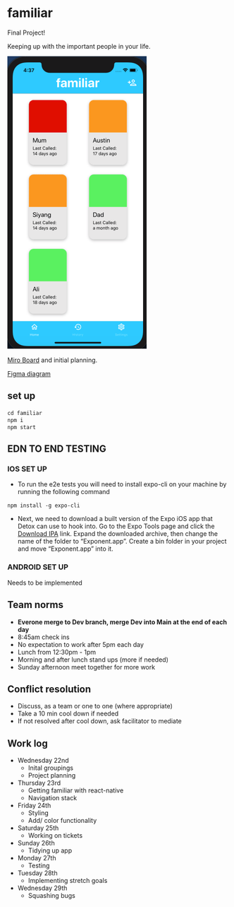 # familiar

Final Project!

Keeping up with the important people in your life.

![App screenshots](/screenshots/familiar_screenshot.gif)

[Miro Board](https://miro.com/welcomeonboard/WnRwTUdXelJWTURKWTVxcG90RVZ0WlM0QUlvZGhNTGlTdUVrY2x2ZHRlWGcyR0s5NEd6WWZZWUtjNmo1SnJYeHwzMDc0NDU3MzYyNzE5MjQ5MDI5?invite_link_id=296578751498) and initial planning.

[Figma diagram](https://www.figma.com/file/d7bdGZa5Bd49jT3dmJLYXU/familiar?node-id=0%3A1)

## set up

```
cd familiar
npm i
npm start
```

## EDN TO END TESTING

### IOS SET UP

- To run the e2e tests you will need to install expo-cli on your machine by running the following command

```
npm install -g expo-cli
```

- Next, we need to download a built version of the Expo iOS app that Detox can use to hook into. Go to the Expo Tools page and click the [Download IPA](https://expo.io/tools#client) link. Expand the downloaded archive, then change the name of the folder to “Exponent.app”. Create a bin folder in your project and move “Exponent.app” into it.

### ANDROID SET UP

Needs to be implemented

## Team norms

- **Everone merge to Dev branch, merge Dev into Main at the end of each day**
- 8:45am check ins
- No expectation to work after 5pm each day
- Lunch from 12:30pm - 1pm
- Morning and after lunch stand ups (more if needed)
- Sunday afternoon meet together for more work

## Conflict resolution

- Discuss, as a team or one to one (where appropriate)
- Take a 10 min cool down if needed
- If not resolved after cool down, ask facilitator to mediate

## Work log

- Wednesday 22nd
  - Inital groupings
  - Project planning
- Thursday 23rd
  - Getting familiar with react-native
  - Navigation stack
- Friday 24th
  - Styling
  - Add/ color functionality
- Saturday 25th
  - Working on tickets
- Sunday 26th
  - Tidying up app
- Monday 27th
  - Testing
- Tuesday 28th
  - Implementing stretch goals
- Wednesday 29th
  - Squashing bugs
